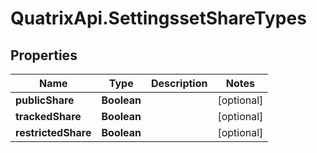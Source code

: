 # QuatrixApi.SettingssetShareTypes

## Properties
Name | Type | Description | Notes
------------ | ------------- | ------------- | -------------
**publicShare** | **Boolean** |  | [optional] 
**trackedShare** | **Boolean** |  | [optional] 
**restrictedShare** | **Boolean** |  | [optional] 


